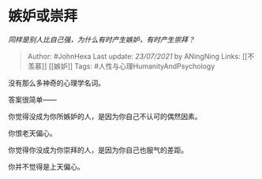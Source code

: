 # 嫉妒或崇拜
*同样是别人比自己强，为什么有时产生嫉妒，有时产生崇拜？*

> Author: #JohnHexa
Last update: *23/07/2021* by ANingNing
Links: [[不羡慕]] [[嫉妒]]
Tags:  #人性与心理HumanityAndPsychology 



没有那么多神奇的心理学名词。

答案很简单——

你觉得没成为你所嫉妒的人，是因为你自己不认可的偶然因素。

你恨老天偏心。

  


你觉得你没成为你崇拜的人，是因为你自己也服气的差距。

你并不觉得是上天偏心。



